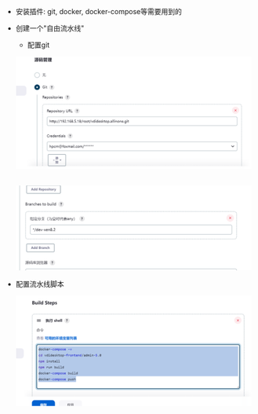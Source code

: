 * 安装插件: git, docker, docker-compose等需要用到的

* 创建一个"自由流水线"

  * 配置git

  ![image-20230505164024231](.image/02-%E7%AE%80%E5%8D%95%E5%88%B6%E4%BD%9C%E6%B5%81%E6%B0%B4%E7%BA%BF/image-20230505164024231.png)

  ​		![image-20230505164132871](.image/02-%E7%AE%80%E5%8D%95%E5%88%B6%E4%BD%9C%E6%B5%81%E6%B0%B4%E7%BA%BF/image-20230505164132871.png)

* 配置流水线脚本

  ![image-20230505164204595](.image/02-%E7%AE%80%E5%8D%95%E5%88%B6%E4%BD%9C%E6%B5%81%E6%B0%B4%E7%BA%BF/image-20230505164204595.png)